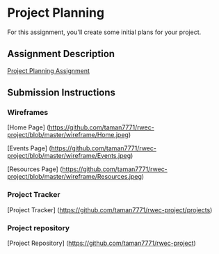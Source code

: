 # Project Planning
For this assignment, you'll create some initial plans for your project.

## Assignment Description
[Project Planning Assignment](https://education.launchcode.org/liftoff/assignments/planning/)

## Submission Instructions

### Wireframes

[Home Page] (https://github.com/taman7771/rwec-project/blob/master/wireframe/Home.jpeg)

[Events Page] (https://github.com/taman7771/rwec-project/blob/master/wireframe/Events.jpeg)

[Resources Page] (https://github.com/taman7771/rwec-project/blob/master/wireframe/Resources.jpeg)

### Project Tracker

[Project Tracker] (https://github.com/taman7771/rwec-project/projects)

### Project repository 
[Project Repository] (https://github.com/taman7771/rwec-project)